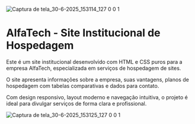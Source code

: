 ![Captura de tela_30-6-2025_153114_127 0 0 1](https://github.com/user-attachments/assets/777115ec-5753-4ad4-9bd6-952bd7c3f3fd)
# AlfaTech - Site Institucional de Hospedagem

Este é um site institucional desenvolvido com HTML e CSS puros para a empresa AlfaTech, especializada em serviços de hospedagem de sites.

O site apresenta informações sobre a empresa, suas vantagens, planos de hospedagem com tabelas comparativas e dados para contato.

Com design responsivo, layout moderno e navegação intuitiva, o projeto é ideal para divulgar serviços de forma clara e profissional.


![Captura de tela_30-6-2025_153125_127 0 0 1](https://github.com/user-attachments/assets/0ab82066-9d72-4275-9156-631da105f1b9)
